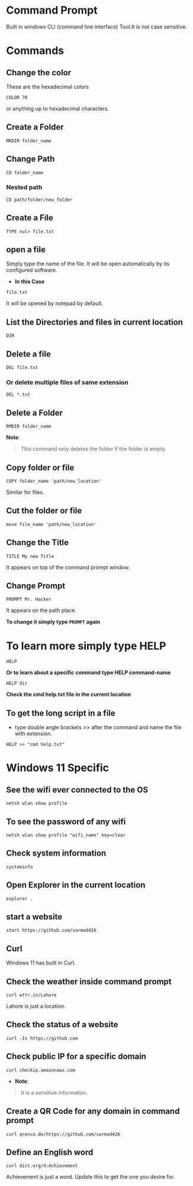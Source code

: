 # Command Prompt
Built in windows CLI (command line interface) Tool.It is not case sensitive.

# Commands 

## Change the color

These are the hexadecimal colors
```
COLOR 70
```
or anything up to hexadecimal characters.
## Create a Folder

```
MKDIR folder_name
```

## Change Path

```
CD folder_name
```

### Nested path

```
CD path/folder/new_folder
```

## Create a File

```
TYPE nul> file.txt
```

## open a file

Simply type the name of the file. It will be open automatically by its configured software.
- **In this Case**

```
file.txt
```
It will be opened by notepad by default.

## List the Directories and files in current location

```
DIR
```

## Delete a file

```
DEL file.txt
```

### Or delete multiple files of same extension

```
DEL *.txt
```

## Delete a Folder 
```
RMDIR folder_name
```
**Note**:
 > This command only deletes the folder if the folder is empty.
## Copy folder or file

```
COPY folder_name 'path/new_location'
```

Similar for files.

## Cut the folder or file

```
move file_name 'path/new_location'
```
## Change the Title

```
TITLE My new Title
```
It appears on top of the command prompt window.

## Change Prompt

```
PROMPT Mr. Hacker
```
It appears on the path place.

**To change it simply type `PROMPT` again**
# To learn more simply type HELP

```
HELP
```

**Or to learn about a specific command type HELP command-name**

```
HELP dir
```

**Check the cmd help.txt file in the current location**

## To get the long script in a file 

- type double angle brackets >> after the command and name the file with extension.
 
``` 
HELP >> "cmd help.txt"
```

# Windows 11 Specific

## See the wifi ever connected to the OS

```
netsh wlan show profile
```

## To see the password of any wifi

```
netsh wlan show profile "wifi_name" key=clear
```

## Check system information

```
systeminfo
```

## Open Explorer in the current location

```
explorer .
```

## start a website

```
start https://github.com/sarmad426
```

## Curl 

Windows 11 has built in Curl.

## Check the weather inside command prompt

```
curl wttr.in/Lahore
```

Lahore is just a location.

## Check the status of a website

```
curl -Is https://github.com
```

## Check public IP for a specific domain

```
curl checkip.amazonaws.com
```
- **Note**:
> It is a sensitive information.

## Create a QR Code for any domain in command prompt
```
curl qrenco.de/https://github.com/sarmad426
```

## Define an English word

```
curl dict.org/d:Achievement
```
Achievement is just a word. Update this to get the one you desire for.